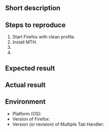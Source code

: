 <!--
NOTE: Please read the guideline to open a new issue at first.
https://github.com/piroor/multipletab/blob/master/CONTRIBUTING.md
-->

## Short description

## Steps to reproduce

 1. Start Firefox with clean profile.
 2. Install MTH.
 3. 
 4. 

<!--
Please describe how to reproduce your problem on my (developer/author/other peoples') environment.
If your issue is related to tree strucutre, figures or screenshots will help me a lot, like:

```
A
B (selected, active)
C (selected)
```
-->

## Expected result


## Actual result


## Environment

 * Platform (OS): 
 * Version of Firefox: 
 * Version (or revision) of Multiple Tab Handler: 
